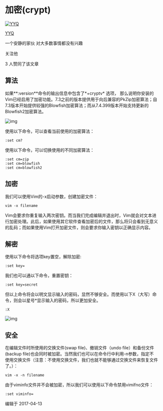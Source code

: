 # 加密(crypt)

[![YYQ](https://pic1.zhimg.com/v2-c4432de041354a82800b86e53483c9c7_xs.jpg?source=172ae18b)](https://www.zhihu.com/people/anthony.yuan)

[YYQ](https://www.zhihu.com/people/anthony.yuan)

一个安静的家伙 对大多数事情都没有兴趣

关注他

3 人赞同了该文章

## **算法**

如果**:version**命令的输出信息中包含了*+cryptv* 选项， 那么说明你安装的Vim已经启用了加密功能。7.3之前的版本提供用于向后兼容的PkZip加密算法；自7.3版本开始提供较强的Blowfish加密算法；而从7.4.399版本开始支持更新的Blowfish2加密算法。

![img](https://pic3.zhimg.com/80/v2-b5a8fbb3d2c0706ba155aaaaa43af846_720w.png)

使用以下命令，可以查看当前使用的加密算法：

```vim
:set cm?
```

使用以下命令，可以切换使用的不同加密算法：

```vim
:set cm=zip
:set cm=blowfish
:set cm=blowfish2
```

## **加密**

我们可以使用Vim的-x启动参数，创建加密文件：

```text
vim -x filename
```

Vim会要求你重复输入两次密钥。而当我们完成编辑并退出时，Vim就会对文本进行加密处理。此后，如果使用其它软件查看加密后的文件，那么将只会看到无意义的乱码；而如果使用Vim打开加密文件，则会要求你输入密钥以正确显示内容。

## **解密**

使用以下命令将选项key置空，解除加密:

```vim
:set key=
```

我们也可以通以下命令，重置密钥：

```vim
:set key=secret
```

但以上命令将会以明文显示输入的密码，显然不够安全。而使用以下X（大写）命令，则会以星号*显示输入的密码，所以更加安全。

```vim
:X
```

![img](https://pic1.zhimg.com/80/v2-65313e9e310d2ab1a7d766a9415eb944_720w.png)

## **安全**

在编辑文件时所使用的交换文件(swap file)、撤销文件（undo file）和备份文件(backup file)也会同时被加密。当然我们也可以在命令行中利用-n参数，指定不使用交换文件（注意：不使用交换文件，我们也就不能够通过交换文件来恢复文件了。）：

```vim
vim -x -n filename
```

由于viminfo文件并不会被加密，所以我们可以使用以下命令禁用vimifno文件：

```vim
:set viminfo=
```

编辑于 2017-04-13